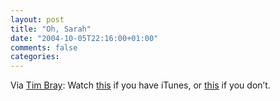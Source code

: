 ```yaml
---
layout: post
title: "Oh, Sarah"
date: "2004-10-05T22:16:00+01:00"
comments: false
categories: 
---
```


<p>Via <a href="http://www.tbray.org/ongoing/When/200x/2004/10/05/OhSarah">Tim Bray</a>: Watch <a href="http://phobos.apple.com/WebObjects/MZStore.woa/wa/com.apple.jingle.app.store.DirectAction/viewVideo?b=a&#38;videoId=25420908">this</a> if you have iTunes, or <a href="http://www.worldonfire.ca/">this</a> if you don&#8217;t.</p>


